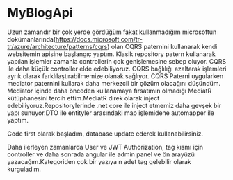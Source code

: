 # MyBlogApi

Uzun zamandır bir çok yerde gördüğüm fakat kullanmadığım microsoftun dokümanlarında(https://docs.microsoft.com/tr-tr/azure/architecture/patterns/cqrs) olan CQRS paternini kullanarak kendi websitemin apisine başlangıç yaptım. Klasik repository patern kullanarak yapılan işlemler zamanla controllerin çok genişlemesine sebep oluyor. CQRS ile daha küçük controller elde edebiliyoruz. CQRS bağlılığı azaltarak işlemleri ayrık olarak farklılaştırabilmemize olanak sağlıyor. CQRS Paterni uygularken mediator paternini kullarak daha merkezcil bir çözüm olacağını düşündüm. Mediator içinde daha önceden kullanamaya fırsatımın olmadığı MediatR kütüphanesini tercih ettim.MediatR direk olarak inject edebiliyoruz.Repositorylerinde .net core ile inject etmemiz daha gevşek bir yapı sunuyor.DTO ile entityler arasındaki map işlemidene automapper ile yaptım.

Code first olarak başladım, database update ederek kullanabilirsiniz.

Daha ilerleyen zamanlarda User ve JWT Authorization, tag kısmı için controller ve daha sonrada angular ile admin panel ve ön arayüzü yazacağım.Kategoriden çok bir yazıya n adet tag gelebilir olarak kurguladım. 


